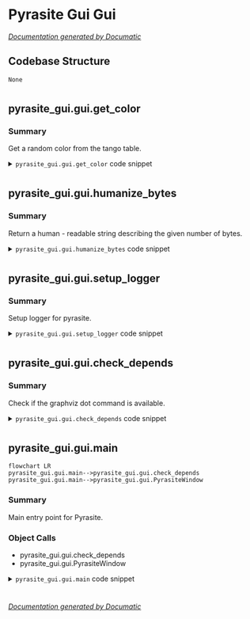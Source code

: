 # Pyrasite Gui Gui

[_Documentation generated by Documatic_](https://www.documatic.com)

<!---Documatic-section-Codebase Structure-start--->
## Codebase Structure

<!---Documatic-block-system_architecture-start--->
```mermaid
None
```
<!---Documatic-block-system_architecture-end--->

# #
<!---Documatic-section-Codebase Structure-end--->

<!---Documatic-section-pyrasite_gui.gui.get_color-start--->
## pyrasite_gui.gui.get_color

<!---Documatic-section-get_color-start--->
### Summary

Get a random color from the tango table.

<!---Documatic-block-pyrasite_gui.gui.get_color-start--->
<details>
	<summary><code>pyrasite_gui.gui.get_color</code> code snippet</summary>

```python
def get_color():
    tango = ['c4a000', 'ce5c00', '8f5902', '4e9a06', '204a87', '5c3566', 'a40000', '555753']
    used = thread_colors.values()
    for color in tango:
        if color not in used:
            return color
    return ''.join([hex(randrange(0, 255))[2:] for i in range(3)])
```
</details>
<!---Documatic-block-pyrasite_gui.gui.get_color-end--->
<!---Documatic-section-get_color-end--->

# #
<!---Documatic-section-pyrasite_gui.gui.get_color-end--->

<!---Documatic-section-pyrasite_gui.gui.humanize_bytes-start--->
## pyrasite_gui.gui.humanize_bytes

<!---Documatic-section-humanize_bytes-start--->
### Summary

Return a human - readable string describing the given number of bytes.

<!---Documatic-block-pyrasite_gui.gui.humanize_bytes-start--->
<details>
	<summary><code>pyrasite_gui.gui.humanize_bytes</code> code snippet</summary>

```python
def humanize_bytes(bytes, precision=1):
    abbrevs = ((1 << 50, 'PB'), (1 << 40, 'TB'), (1 << 30, 'GB'), (1 << 20, 'MB'), (1 << 10, 'kB'), (1, 'bytes'))
    if bytes == 1:
        return '1 byte'
    for (factor, suffix) in abbrevs:
        if bytes >= factor:
            break
    return '%.*f %s' % (precision, bytes / factor, suffix)
```
</details>
<!---Documatic-block-pyrasite_gui.gui.humanize_bytes-end--->
<!---Documatic-section-humanize_bytes-end--->

# #
<!---Documatic-section-pyrasite_gui.gui.humanize_bytes-end--->

<!---Documatic-section-pyrasite_gui.gui.setup_logger-start--->
## pyrasite_gui.gui.setup_logger

<!---Documatic-section-setup_logger-start--->
### Summary

Setup logger for pyrasite.

<!---Documatic-block-pyrasite_gui.gui.setup_logger-start--->
<details>
	<summary><code>pyrasite_gui.gui.setup_logger</code> code snippet</summary>

```python
def setup_logger(verbose=False):
    try:
        NullHandler = logging.NullHandler
    except AttributeError:

        class NullHandler(logging.Handler):

            def emit(self, record):
                pass
    log = logging.getLogger('pyrasite')
    log.addHandler(NullHandler())
    level = logging.INFO
    if verbose:
        level = logging.DEBUG
    handler = logging.StreamHandler()
    handler.setFormatter(logging.Formatter('%(message)s'))
    handler.setLevel(level)
    log.addHandler(handler)
    log.setLevel(level)
    return log
```
</details>
<!---Documatic-block-pyrasite_gui.gui.setup_logger-end--->
<!---Documatic-section-setup_logger-end--->

# #
<!---Documatic-section-pyrasite_gui.gui.setup_logger-end--->

<!---Documatic-section-pyrasite_gui.gui.check_depends-start--->
## pyrasite_gui.gui.check_depends

<!---Documatic-section-check_depends-start--->
### Summary

Check if the graphviz dot command is available.

<!---Documatic-block-pyrasite_gui.gui.check_depends-start--->
<details>
	<summary><code>pyrasite_gui.gui.check_depends</code> code snippet</summary>

```python
def check_depends():
    try:
        subprocess.call(['dot', '/dev/null'], shell=False)
    except OSError:
        print('WARNING: graphviz dot command not found. ' + 'Call graph will not be available')
```
</details>
<!---Documatic-block-pyrasite_gui.gui.check_depends-end--->
<!---Documatic-section-check_depends-end--->

# #
<!---Documatic-section-pyrasite_gui.gui.check_depends-end--->

<!---Documatic-section-pyrasite_gui.gui.main-start--->
## pyrasite_gui.gui.main

<!---Documatic-section-main-start--->
```mermaid
flowchart LR
pyrasite_gui.gui.main-->pyrasite_gui.gui.check_depends
pyrasite_gui.gui.main-->pyrasite_gui.gui.PyrasiteWindow
```

### Summary

Main entry point for Pyrasite.

### Object Calls

* pyrasite_gui.gui.check_depends
* pyrasite_gui.gui.PyrasiteWindow

<!---Documatic-block-pyrasite_gui.gui.main-start--->
<details>
	<summary><code>pyrasite_gui.gui.main</code> code snippet</summary>

```python
def main():
    check_depends()
    GObject.threads_init()
    mainloop = GLib.MainLoop()
    window = PyrasiteWindow()
    window.show()

    def quit(widget, event, mainloop):
        window.close()
        mainloop.quit()
    window.connect('delete-event', quit, mainloop)
    try:
        mainloop.run()
    except KeyboardInterrupt:
        window.close()
        mainloop.quit()
```
</details>
<!---Documatic-block-pyrasite_gui.gui.main-end--->
<!---Documatic-section-main-end--->

# #
<!---Documatic-section-pyrasite_gui.gui.main-end--->

[_Documentation generated by Documatic_](https://www.documatic.com)